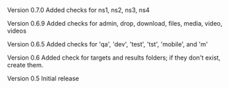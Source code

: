 Version 0.7.0
Added checks for ns1, ns2, ns3, ns4

Version 0.6.9
Added checks for admin, drop, download, files, media, video, videos

Version 0.6.5
Added checks for 'qa', 'dev', 'test', 'tst', 'mobile', and 'm'

Version 0.6
Added check for targets and results folders; if they don't exist, create them.

Version 0.5
Initial release
